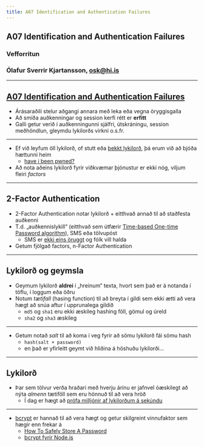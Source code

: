 ```yaml
---
title: A07 Identification and Authentication Failures
---
```


## A07 Identification and Authentication Failures

### Vefforritun

### Ólafur Sverrir Kjartansson, [osk@hi.is](mailto:osk@hi.is)

---

## [A07 Identification and Authentication Failures](https://owasp.org/Top10/A07_2021-Identification_and_Authentication_Failures/)

* Árásaraðili stelur aðgangi annara með leka eða vegna öryggisgalla
* Að smíða auðkenningar og session kerfi rétt er **erfitt**
* Galli getur verið í auðkenningunni sjálfri, útskráningu, session meðhöndlun, gleymdu lykilorðs virkni o.s.fr.

***

* Ef við leyfum öll lykilorð, of stutt eða [þekkt lykilorð](https://github.com/danielmiessler/SecLists/tree/master/Passwords/Common-Credentials), þá erum við að bjóða hættunni heim
  * [have i been pwned?](https://haveibeenpwned.com/)
* Að nota aðeins lykilorð fyrir viðkvæmar þjónustur er ekki nóg, viljum fleiri _factors_

***

## 2-Factor Authentication

* 2-Factor Authentication notar lykilorð + eitthvað annað til að staðfesta auðkenni
* T.d. „auðkennislykill“ (eitthvað sem útfærir [Time-based One-time Password algorithm](https://en.wikipedia.org/wiki/Time-based_One-time_Password_algorithm)), SMS eða tölvupóst
  * SMS er [ekki eins öruggt](https://www.gimletmedia.com/reply-all/130-lizard) og fólk vill halda
* Getum fjölgað factors, n-Factor Authentication

***

## Lykilorð og geymsla

* Geymum lykilorð **aldrei** í „hreinum“ texta, hvort sem það er á notanda í töflu, í loggum eða öðru
* Notum _tætifall_ (hasing function) til að breyta í gildi sem ekki ætti að vera hægt að snúa aftur í upprunalega gildið
  * `md5` og `sha1` eru ekki æskileg hashing föll, gömul og úreld
  * `sha2` og `sha3` æskileg

***

* Getum notað _salt_ til að koma í veg fyrir að sömu lykilorð fái sömu hash
  * `hash(salt + password)`
  * en það er yfirleitt geymt við hliðina á höshuðu lykilorði...

***

## Lykilorð

* Þar sem tölvur verða hraðari með hverju árinu er jafnvel óæskilegt að nýta _almenn_ tætiföll sem eru hönnuð til að vera hröð
  * Í dag er hægt að [prófa milljónir af lykilorðum á sekúndu](http://blog.codinghorror.com/speed-hashing/)

***

* [bcrypt](http://codahale.com/how-to-safely-store-a-password/) er hannað til að vera hægt og getur skilgreint vinnufaktor sem hægir enn frekar á
  * [How To Safely Store A Password](https://codahale.com/how-to-safely-store-a-password/)
  * [bcrypt fyrir Node.js](https://github.com/kelektiv/node.bcrypt.js)
